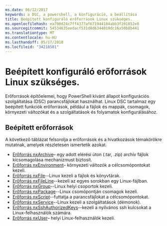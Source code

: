 ```yaml
---
ms.date: 06/12/2017
keywords: a DSC, a powershell, a konfiguráció, a beállítása
title: Beépített konfiguráló erőforrások Linux szükséges.
ms.openlocfilehash: ea700d24c7ff4377af671944184abb3f201852e8
ms.sourcegitcommit: 54534635eedacf531d8d6344019dc16a50b8b441
ms.translationtype: MT
ms.contentlocale: hu-HU
ms.lasthandoff: 05/17/2018
ms.locfileid: "34218501"
---
```

# <a name="built-in-desired-state-configuration-resources-for-linux"></a>Beépített konfiguráló erőforrások Linux szükséges.

Erőforrások építőelemei, hogy PowerShell kívánt állapot konfigurációs szolgáltatása (DSC) parancsfájlokat használhat. Linux DSC tartalmaz egy beépített funkciók erőforrások, például a fájlok és mappák, csomagok, környezeti változókat és a szolgáltatások és folyamatok konfigurálásához.

## <a name="built-in-resources"></a>Beépített erőforrások

A következő táblázat felsorolja a erőforrások és a hivatkozások témakörökre mutatnak, amelyek részletesen ismertetik azokat.

* [Erőforrás nxArchive](lnxArchiveResource.md)– egy adott elérési úton (.tar, .zip) archív fájlok kicsomagolása mechanizmust biztosít.
* [Erőforrás nxEnvironment](lnxEnvironmentResource.md)– környezeti változók a célcsomópontokat kezeli.
* [Erőforrás nxFile](lnxFileResource.md)--Linux kezeli a fájlok és könyvtárak.
* [Erőforrás nxFileLine](lnxFileLineResource.md)--kezeli az egyes sorokban egy Linux-fájlban.
* [Erőforrás nxGroup](lnxGroupResource.md)--Linux helyi csoportok kezeli.
* [Erőforrás nxPackage](lnxPackageResource.md)--Linux csomópontján csomagok kezeli.
* [Erőforrás nxScript](lnxScriptResource.md)--futtatja a parancsfájlokat a célcsomópontokat.
* [Erőforrás nxService](lnxServiceResource.md)--Linux kezeli a szolgáltatások (démonok).
* [Erőforrás nxSshAuthorizedKeys](lnxSshAuthorizedKeysResource.md)--kezeli a nyilvános ssh kulcsokat a Linux-felhasználók számára.
* [Erőforrás nxUser](lnxUserResource.md)– helyi Linux-felhasználók kezeli.